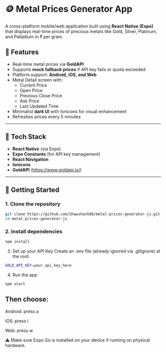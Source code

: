 # 🪙 Metal Prices Generator App

A cross-platform mobile/web application built using **React Native (Expo)** that displays real-time prices of precious metals like Gold, Silver, Platinum, and Palladium in ₹ per gram.

## 📱 Features

- Real-time metal prices via **GoldAPI**
- Supports **mock fallback prices** if API key fails or quota exceeded
- Platform support: **Android, iOS, and Web**
- Metal Detail screen with:
  - Current Price
  - Open Price
  - Previous Close Price
  - Ask Price
  - Last Updated Time
- Minimalist **dark UI** with Ionicons for visual enhancement
- Refreshes prices every 5 minutes

---

## 🔧 Tech Stack

- **React Native** (via Expo)
- **Expo Constants** (for API key management)
- **React Navigation**
- **Ionicons**
- **GoldAPI** (https://www.goldapi.io/)

---

## 🚀 Getting Started

### 1. Clone the repository
```bash
git clone https://github.com/Shawshank08/metal-prices-generator-js.git
cd metal-prices-generator-js
```

### 2. Install dependencies
```bash
npm install
```

3. Set up your API Key
Create an .env file (already ignored via .gitignore) at the root:
```bash
GOLD_API_KEY=your_api_key_here
```

4. Run the app
```bash
npm start
```
## Then choose:

  Android: press a

  iOS: press i

  Web: press w

⚠️ Make sure Expo Go is installed on your device if running on physical hardware.
